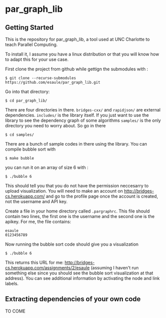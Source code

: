 # par_graph_lib

## Getting Started

This is the repository for par_graph_lib, a tool used at UNC Charlotte
to teach Parallel Computing.

To install it, I assume you have a linux distribution or that you will
know how to adapt this for your use case.

First clone the project from github while gettign the submodules with :

```$ git clone --recurse-submodules https://github.com/esaule/par_graph_lib.git```

Go into that directory:

```$ cd par_graph_lib/```

There are four directories in there. `bridges-cxx/` and `rapidjson/`
are external dependencies. `includes/` is the library itself. If you
just want to use the library to see the dependency graph of some
algorithms `samples/` is the only directory you need to worry
about. So go in there

```$ cd samples/```

There are a bunch of sample codes in there using the library. You can
compile bubble sort with

```$ make bubble```

you can run it on an array of size 6 with :

```$ ./bubble 6```

This should tell you that you do not have the permission neccesarry to
upload visualization. You will need to make an account on
http://bridges-cs.herokuapp.com/ and go to the profile page once the
account is created, not the username and API key.

Create a file in your home directory called `.pargraphrc`. This file
should contain two lines, the first one is the username and the second
one is the apikey. For me, the file contains:

```
esaule
0123456789
```

Now running the bubble sort code should give you a visualization

```$ ./bubble 6```

This returns this URL for me:
http://bridges-cs.herokuapp.com/assignments/2/esaule (assuming I
haven't run something else since you should see the bubble sort
visualization at that address). You can see additional information by
activating the node and link labels.

## Extracting dependencies of your own code

TO COME